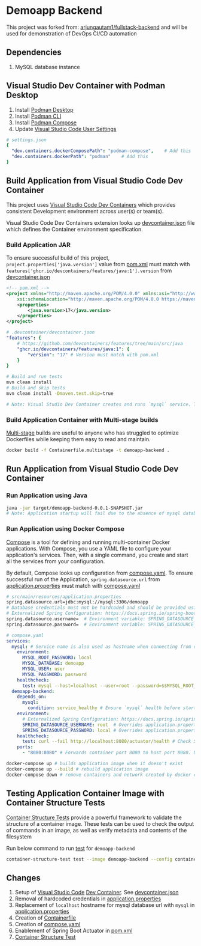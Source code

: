 # Demoapp Backend
This project was forked from: [arjungautam1/fullstack-backend](https://github.com/arjungautam1/fullstack-backend) and will be used for demonstration of DevOps CI/CD automation

## Dependencies
1. MySQL database instance

## Visual Studio Dev Container with Podman Desktop
1. Install [Podman Desktop](https://podman-desktop.io/docs/installation)
2. Install [Podman CLI](https://podman.io/docs#installing-podman)
3. Install [Podman Compose](https://github.com/containers/podman-compose#installation)
4. Update [Visual Studio Code User Settings](https://code.visualstudio.com/docs/getstarted/settings#_settingsjson)
```yaml
# settings.json
{
  "dev.containers.dockerComposePath": "podman-compose",    # Add this
  "dev.containers.dockerPath": "podman"    # Add this
}
```

## Build Application from Visual Studio Code Dev Container
This project uses [Visual Studio Code Dev Containers](https://code.visualstudio.com/docs/devcontainers/containers) which provides consistent Development environment across user(s) or team(s).

Visual Studio Code Dev Containers extension looks up [devcontainer.json](.devcontainer/devcontainer.json) file which defines the Container environment specification.

### Build Application JAR
To ensure successful build of this project, `project.properties['java.version']` value from [pom.xml](pom.xml) must match with `features['ghcr.io/devcontainers/features/java:1'].version` from [devcontainer.json](.devcontainer/devcontainer.json)
```xml
<!-- pom.xml -->
<project xmlns="http://maven.apache.org/POM/4.0.0" xmlns:xsi="http://www.w3.org/2001/XMLSchema-instance"
	xsi:schemaLocation="http://maven.apache.org/POM/4.0.0 https://maven.apache.org/xsd/maven-4.0.0.xsd">
	<properties>
		<java.version>17</java.version>
	</properties>
</project>
```
```yaml
# .devcontainer/devcontainer.json
"features": {
    # https://github.com/devcontainers/features/tree/main/src/java
    "ghcr.io/devcontainers/features/java:1": {
        "version": "17" # Version must match with pom.xml
    }
}
```
```sh
# Build and run tests
mvn clean install
# Build and skip tests
mvn clean install -Dmaven.test.skip=true

# Note: Visual Studio Dev Container creates and runs `mysql` service. To add other dependency services, update `.devcontainer/compose.yaml`
```
### Build Application Container with Multi-stage builds
[Multi-stage](https://docs.docker.com/build/building/multi-stage/) builds are useful to anyone who has struggled to optimize Dockerfiles while keeping them easy to read and maintain.
```sh
docker build -f Containerfile.multistage -t demoapp-backend .
```

## Run Application from Visual Studio Code Dev Container
### Run Application using Java
```sh
java -jar target/demoapp-backend-0.0.1-SNAPSHOT.jar
# Note: Application startup will fail due to the absence of mysql database
```
### Run Application using Docker Compose
[Compose](https://docs.docker.com/compose/) is a tool for defining and running multi-container Docker applications. With Compose, you use a YAML file to configure your application's services. Then, with a single command, you create and start all the services from your configuration.

By default, Compose looks up configuration from [compose.yaml](compose.yaml).
To ensure successful run of the Application, `spring.datasource.url` from [application.properties](src/main/resources/application.properties) must match with [compose.yaml](compose.yaml)
```sh
# src/main/resources/application.properties
spring.datasource.url=jdbc:mysql://mysql:3306/demoapp
# Database credentials must not be hardcoded and should be provided using Environment variables
# Externalized Spring Configuration: https://docs.spring.io/spring-boot/docs/1.5.6.RELEASE/reference/html/boot-features-external-config.html
spring.datasource.username=  # Environment variable: SPRING_DATASOURCE_USERNAME
spring.datasource.password=  # Environment variable: SPRING_DATASOURCE_PASSWORD
```
```yaml
# compose.yaml
services:
  mysql: # Service name is also used as hostname when connecting from other containers
    environment:
      MYSQL_ROOT_PASSWORD: local
      MYSQL_DATABASE: demoapp
      MYSQL_USER: user
      MYSQL_PASSWORD: password
    healthcheck:
      test: mysql --host=localhost --user=root --password=$$MYSQL_ROOT_PASSWORD demoapp # Login to mysql demoapp db. `$$` tells docker compose not to parse `MYSQL_ROOT_PASSWORD` environment variable
  demoapp-backend:
    depends_on:
      mysql:
        condition: service_healthy # Ensure `mysql` health before starting `demoapp-backend` container
    environment:
      # Externalized Spring Configuration: https://docs.spring.io/spring-boot/docs/1.5.6.RELEASE/reference/html/boot-features-external-config.html
      SPRING_DATASOURCE_USERNAME: root  # Overrides application.properties `spring.datasource.username`
      SPRING_DATASOURCE_PASSWORD: local # Overrides application.properties `spring.datasource.password`
    healthcheck:
      test: curl --fail http://localhost:8080/actuator/health # Check Spring Boot Actuator. Requires `org.springframework.boot:spring-boot-starter-actuator` dependency in pom.xml
    ports:
      - "8080:8080" # Forwards container port 8080 to host port 8080. URL: http://localhost:8080/. Actuator URL: http://localhost:8080/actuator/health
```
```sh
docker-compose up # builds application image when it doesn't exist
docker-compose up --build # rebuild application image
docker-compose down # remove containers and network created by docker compose 
```

## Testing Application Container Image with Container Structure Tests
[Container Structure Tests](https://github.com/GoogleContainerTools/container-structure-test) provide a powerful framework to validate the structure of a container image. These tests can be used to check the output of commands in an image, as well as verify metadata and contents of the filesystem

Run below command to run [test](container-structure-test.yaml) for `demoapp-backend`
```sh
container-structure-test test --image demoapp-backend --config container-structure-test.yaml
```

## Changes
1. Setup of [Visual Studio Code](https://code.visualstudio.com/) [Dev Container](https://code.visualstudio.com/docs/devcontainers/containers). See [devcontainer.json](./.devcontainer/devcontainer.json)
2. Removal of hardcoded credentials in [application.properties](./src/main/resources/application.properties)
3. Replacement of `localhost` hostname for mysql database url with `mysql` in [application.properties](./src/main/resources/application.properties)
4. Creation of [Containerfile](./Containerfile)
5. Creation of [compose.yaml](./compose.yaml)
6. Enablement of Spring Boot Actuator in [pom.xml](./pom.xml)
7. [Container Structure Test](#testing-application-container-image-with-container-structure-tests)